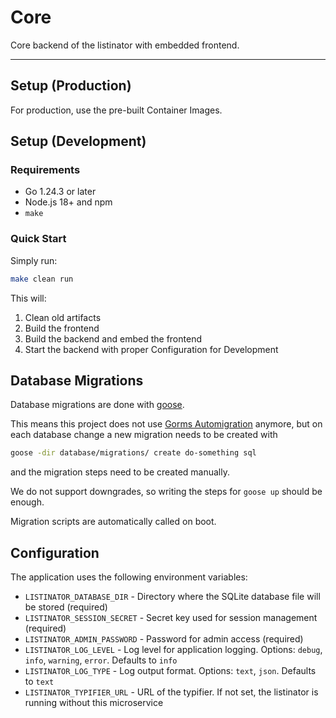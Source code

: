 # Core

Core backend of the listinator with embedded frontend.

---

## Setup (Production)

For production, use the pre-built Container Images.

## Setup (Development)

### Requirements

- Go 1.24.3 or later
- Node.js 18+ and npm
- `make`

### Quick Start

Simply run:

```bash
make clean run
```

This will:

1. Clean old artifacts
2. Build the frontend
3. Build the backend and embed the frontend
4. Start the backend with proper Configuration for Development

## Database Migrations

Database migrations are done with [goose](https://github.com/pressly/goose).

This means this project does not use [Gorms
Automigration](https://gorm.io/docs/migration.html#Auto-Migration) anymore, but
on each database change a new migration needs to be created with

```bash
goose -dir database/migrations/ create do-something sql
```

and the migration steps need to be created manually.

We do not support downgrades, so writing the steps for `goose up` should be enough.

Migration scripts are automatically called on boot.

## Configuration

The application uses the following environment variables:

- `LISTINATOR_DATABASE_DIR` - Directory where the SQLite database file will be
  stored (required)
- `LISTINATOR_SESSION_SECRET` - Secret key used for session management
  (required)
- `LISTINATOR_ADMIN_PASSWORD` - Password for admin access (required)
- `LISTINATOR_LOG_LEVEL` - Log level for application logging. Options: `debug`,
  `info`, `warning`, `error`. Defaults to `info`
- `LISTINATOR_LOG_TYPE` - Log output format. Options: `text`, `json`. Defaults
  to `text`
- `LISTINATOR_TYPIFIER_URL` - URL of the typifier. If not set, the listinator
  is running without this microservice

